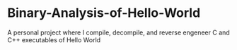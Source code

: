 # Binary-Analysis-of-Hello-World
 A personal project where I compile, decompile, and reverse engeneer C and C++ executables of Hello World
